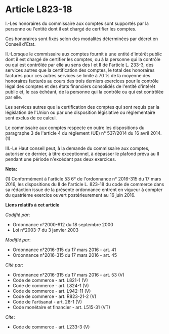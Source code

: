 # Article L823-18

I.-Les honoraires du commissaire aux comptes sont supportés par la personne ou l'entité dont il est chargé de certifier les
comptes. 

Ces honoraires sont fixés selon des modalités déterminées par décret en Conseil d'Etat. 

II.-Lorsque le commissaire aux comptes fournit à une entité d'intérêt public dont il est chargé de certifier les comptes, ou
à la personne qui la contrôle ou qui est contrôlée par elle au sens des I et II de l'article L. 233-3, des services autres
que la certification des comptes, le total des honoraires facturés pour ces autres services se limite à 70 % de la moyenne
des honoraires facturés au cours des trois derniers exercices pour le contrôle légal des comptes et des états financiers
consolidés de l'entité d'intérêt public et, le cas échéant, de la personne qui la contrôle ou qui est contrôlée par elle. 

Les services autres que la certification des comptes qui sont requis par la législation de l'Union ou par une disposition
législative ou règlementaire sont exclus de ce calcul. 

Le commissaire aux comptes respecte en outre les dispositions du paragraphe 3 de l'article 4 du règlement (UE) n° 537/2014 du
16 avril 2014. (1) 

III.-Le Haut conseil peut, à la demande du commissaire aux comptes, autoriser ce dernier, à titre exceptionnel, à dépasser le
plafond prévu au II pendant une période n'excédant pas deux exercices.

**Nota:**

(1) Conformément à l'article 53 6° de l'ordonnance n° 2016-315 du 17 mars 2016, les dispositions du II de l'article L. 823-18
du code de commerce dans sa rédaction issue de la présente ordonnance entrent en vigueur à compter du quatrième exercice
ouvert postérieurement au 16 juin 2016.

**Liens relatifs à cet article**

_Codifié par_:

  - Ordonnance n°2000-912 du 18 septembre 2000
  - Loi n°2003-7 du 3 janvier 2003

_Modifié par_:

  - Ordonnance n°2016-315 du 17 mars 2016 - art. 41
  - Ordonnance n°2016-315 du 17 mars 2016 - art. 45

_Cité par_:

  - Ordonnance n°2016-315 du 17 mars 2016 - art. 53 (V)
  - Code de commerce - art. L821-1 (V)
  - Code de commerce - art. L824-1 (V)
  - Code de commerce - art. L942-11 (V)
  - Code de commerce - art. R823-21-2 (V)
  - Code de l'artisanat - art. 28-1 (V)
  - Code monétaire et financier - art. L515-31 (VT)

_Cite_:

  - Code de commerce - art. L233-3 (V)
